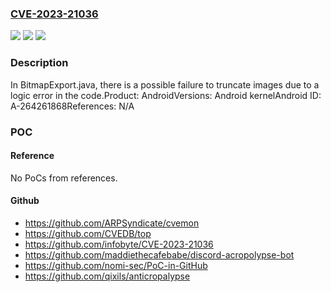 ### [CVE-2023-21036](https://cve.mitre.org/cgi-bin/cvename.cgi?name=CVE-2023-21036)
![](https://img.shields.io/static/v1?label=Product&message=Android&color=blue)
![](https://img.shields.io/static/v1?label=Version&message=n%2Fa&color=blue)
![](https://img.shields.io/static/v1?label=Vulnerability&message=Information%20disclosure&color=brighgreen)

### Description

In BitmapExport.java, there is a possible failure to truncate images due to a logic error in the code.Product: AndroidVersions: Android kernelAndroid ID: A-264261868References: N/A

### POC

#### Reference
No PoCs from references.

#### Github
- https://github.com/ARPSyndicate/cvemon
- https://github.com/CVEDB/top
- https://github.com/infobyte/CVE-2023-21036
- https://github.com/maddiethecafebabe/discord-acropolypse-bot
- https://github.com/nomi-sec/PoC-in-GitHub
- https://github.com/qixils/anticropalypse

